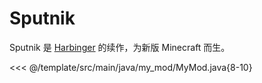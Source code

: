 # Sputnik

Sputnik 是 [Harbinger][ref-1] 的续作，为新版 Minecraft 而生。

<<< @/template/src/main/java/my_mod/MyMod.java{8-10}

[ref-1]: https://harbinger.covertdragon.team
